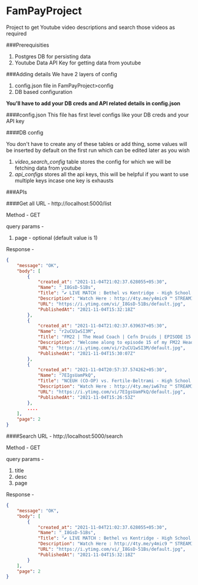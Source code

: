 # FamPayProject
 Project to get Youtube video descriptions and search those videos as required

###Prerequisities
1) Postgres DB for persisting data
2) Youtube Data API Key for getting data from youtube

###Adding details
We have 2 layers of config
1) config.json file in FamPayProject>config
2) DB based configuration

**You'll have to add your DB creds and API related details in config.json**

####config.json
This file has first level configs like your DB creds and your API key

####DB config

You don't have to create any of these tables or add thing, some values will be inserted by default on the first run
which can be edited later as you wish

1) *video_search_config* table stores the config for which we will be fetching data from youtube
2) *api_configs* stores all the api keys, this will be helpful if you want to use multiple keys incase one key is exhausts

###APIs

####Get all
URL - http://localhost:5000/list

Method - GET

query params - 
1) page - optional (default value is 1)

Response - 

```json
{
    "message": "OK",
    "body": [
        {
            "created_at": "2021-11-04T21:02:37.628055+05:30",
            "Name": "_I8GsD-51Bs",
            "Title": "✔️ LIVE MATCH : Bethel vs Kentridge - High School Football",
            "Description": "Watch Here : http://4ty.me/y4mic9 ™ STREAMING Today! High School Football, Bethel vs Kentridge Braves @ Chargers The Kentridge (Kent. WA) varsity ...",
            "URL": "https://i.ytimg.com/vi/_I8GsD-51Bs/default.jpg",
            "PublishedAt": "2021-11-04T15:32:18Z"
        },
        {
            "created_at": "2021-11-04T21:02:37.639637+05:30",
            "Name": "r2uCU1wSI3M",
            "Title": "FM22 | The Head Coach | Cefn Druids | EPISODE 15 - EUROPEAN DEBUT | Football Manager 2022",
            "Description": "Welcome along to episode 15 of my FM22 Head Coach story. We return for our annual journeyman story, combined with a director of football challenge. We start ...",
            "URL": "https://i.ytimg.com/vi/r2uCU1wSI3M/default.jpg",
            "PublishedAt": "2021-11-04T15:30:07Z"
        },
        {
            "created_at": "2021-11-04T20:57:37.574262+05:30",
            "Name": "7EIgsUamPkQ",
            "Title": "NCEUH (CO-OP) vs. Fertile-Beltrami - High School Football LIVE",
            "Description": "Watch Here : http://4ty.me/iw67nz ™ STREAMING Today! High School Football, NCEUH (CO-OP) vs Fertile-Beltrami Titans @ Falcons The Fertile-Beltrami ...",
            "URL": "https://i.ytimg.com/vi/7EIgsUamPkQ/default.jpg",
            "PublishedAt": "2021-11-04T15:26:53Z"
        },
        ....
    ],
    "page": 2
}
```

####Search
URL - http://localhost:5000/search

Method - GET

query params -
1) title
2) desc
3) page

Response - 

```json
{
    "message": "OK",
    "body": [
        {
            "created_at": "2021-11-04T21:02:37.628055+05:30",
            "Name": "_I8GsD-51Bs",
            "Title": "✔️ LIVE MATCH : Bethel vs Kentridge - High School Football",
            "Description": "Watch Here : http://4ty.me/y4mic9 ™ STREAMING Today! High School Football, Bethel vs Kentridge Braves @ Chargers The Kentridge (Kent. WA) varsity ...",
            "URL": "https://i.ytimg.com/vi/_I8GsD-51Bs/default.jpg",
            "PublishedAt": "2021-11-04T15:32:18Z"
        }
    ],
    "page": 2
}
```